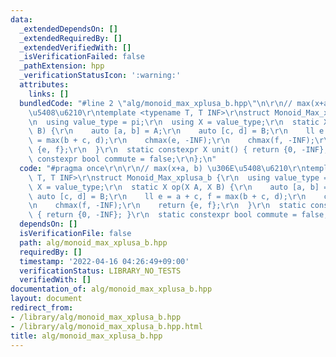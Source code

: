 ```yaml
---
data:
  _extendedDependsOn: []
  _extendedRequiredBy: []
  _extendedVerifiedWith: []
  _isVerificationFailed: false
  _pathExtension: hpp
  _verificationStatusIcon: ':warning:'
  attributes:
    links: []
  bundledCode: "#line 2 \"alg/monoid_max_xplusa_b.hpp\"\n\r\n// max(x+a, b) \u306E\
    \u5408\u6210\r\ntemplate <typename T, T INF>\r\nstruct Monoid_Max_xplusa_b {\r\
    \n  using value_type = pi;\r\n  using X = value_type;\r\n  static X op(X A, X\
    \ B) {\r\n    auto [a, b] = A;\r\n    auto [c, d] = B;\r\n    ll e = a + c, f\
    \ = max(b + c, d);\r\n    chmax(e, -INF);\r\n    chmax(f, -INF);\r\n    return\
    \ {e, f};\r\n  }\r\n  static constexpr X unit() { return {0, -INF}; }\r\n  static\
    \ constexpr bool commute = false;\r\n};\n"
  code: "#pragma once\r\n\r\n// max(x+a, b) \u306E\u5408\u6210\r\ntemplate <typename\
    \ T, T INF>\r\nstruct Monoid_Max_xplusa_b {\r\n  using value_type = pi;\r\n  using\
    \ X = value_type;\r\n  static X op(X A, X B) {\r\n    auto [a, b] = A;\r\n   \
    \ auto [c, d] = B;\r\n    ll e = a + c, f = max(b + c, d);\r\n    chmax(e, -INF);\r\
    \n    chmax(f, -INF);\r\n    return {e, f};\r\n  }\r\n  static constexpr X unit()\
    \ { return {0, -INF}; }\r\n  static constexpr bool commute = false;\r\n};"
  dependsOn: []
  isVerificationFile: false
  path: alg/monoid_max_xplusa_b.hpp
  requiredBy: []
  timestamp: '2022-04-16 04:26:49+09:00'
  verificationStatus: LIBRARY_NO_TESTS
  verifiedWith: []
documentation_of: alg/monoid_max_xplusa_b.hpp
layout: document
redirect_from:
- /library/alg/monoid_max_xplusa_b.hpp
- /library/alg/monoid_max_xplusa_b.hpp.html
title: alg/monoid_max_xplusa_b.hpp
---
```

